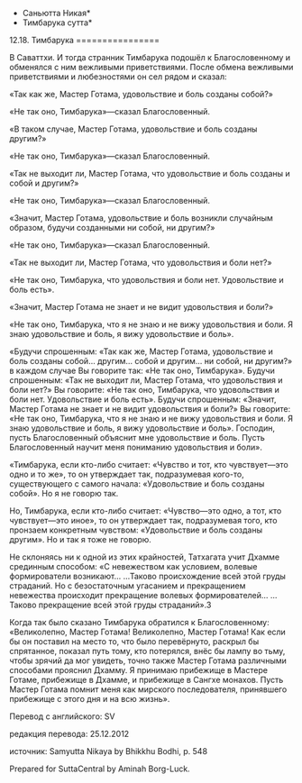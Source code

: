 * Саньютта Никая*
* Тимбарука сутта*

12\.18\. Тимбарука
\=\=\=\=\=\=\=\=\=\=\=\=\=\=\=\=

В Саваттхи\. И тогда странник Тимбарука подошёл к Благословенному и обменялся с ним вежливыми приветствиями\. После обмена вежливыми приветствиями и любезностями он сел рядом и сказал:

«Так как же, Мастер Готама, удовольствие и боль созданы собой?»

«Не так оно, Тимбарука»—сказал Благословенный\.

«В таком случае, Мастер Готама, удовольствие и боль созданы другим?»

«Не так оно, Тимбарука»—сказал Благословенный\.

«Так не выходит ли, Мастер Готама, что удовольствие и боль созданы и собой и другим?»

«Не так оно, Тимбарука»—сказал Благословенный\.

«Значит, Мастер Готама, удовольствие и боль возникли случайным образом, будучи созданными ни собой, ни другим?»

«Не так оно, Тимбарука»—сказал Благословенный\.

«Так не выходит ли, Мастер Готама, что удовольствия и боли нет?»

«Не так оно, Тимбарука, что удовольствия и боли нет\. Удовольствие и боль есть»\.

«Значит, Мастер Готама не знает и не видит удовольствия и боли?»

«Не так оно, Тимбарука, что я не знаю и не вижу удовольствия и боли\. Я знаю удовольствие и боль, я вижу удовольствие и боль»\.

«Будучи спрошенным: «Так как же, Мастер Готама, удовольствие и боль созданы собой… другим… собой и другим… ни собой, ни другим?» в каждом случае Вы говорите так: «Не так оно, Тимбарука»\. Будучи спрошенным: «Так не выходит ли, Мастер Готама, что удовольствия и боли нет?» Вы говорите: «Не так оно, Тимбарука, что удовольствия и боли нет\. Удовольствие и боль есть»\. Будучи спрошенным: «Значит, Мастер Готама не знает и не видит удовольствия и боли?» Вы говорите: «Не так оно, Тимбарука, что я не знаю и не вижу удовольствия и боли\. Я знаю удовольствие и боль, я вижу удовольствие и боль»\. Господин, пусть Благословенный объяснит мне удовольствие и боль\. Пусть Благословенный научит меня пониманию удовольствия и боли»\.

«Тимбарука, если кто\-либо считает: «Чувство и тот, кто чувствует—это одно и то же», то он утверждает так, подразумевая кого\-то, существующего с самого начала: «Удовольствие и боль созданы собой»\. Но я не говорю так\.

Но, Тимбарука, если кто\-либо считает: «Чувство—это одно, а тот, кто чувствует—это иное», то он утверждает так, подразумевая того, кто пронзаем конкретным чувством: «Удовольствие и боль созданы другим»\. Но и так я тоже не говорю\.

Не склоняясь ни к одной из этих крайностей, Татхагата учит Дхамме срединным способом: «С невежеством как условием, волевые формирователи возникают… …Таково происхождение всей этой груды страданий\. Но с безостаточным угасанием и прекращением невежества происходит прекращение волевых формирователей… …Таково прекращение всей этой груды страданий»\.3

Когда так было сказано Тимбарука обратился к Благословенному: «Великолепно, Мастер Готама\! Великолепно, Мастер Готама\! Как если бы он поставил на место то, что было перевёрнуто, раскрыл бы спрятанное, показал путь тому, кто потерялся, внёс бы лампу во тьму, чтобы зрячий да мог увидеть, точно также Мастер Готама различными способами прояснил Дхамму\. Я принимаю прибежище в Мастере Готаме, прибежище в Дхамме, и прибежище в Сангхе монахов\. Пусть Мастер Готама помнит меня как мирского последователя, принявшего прибежище с этого дня и на всю жизнь»\.

Перевод с английского: SV

редакция перевода: 25\.12\.2012

источник: Samyutta Nikaya by Bhikkhu Bodhi, p\. 548

Prepared for SuttaCentral by Aminah Borg\-Luck\.
